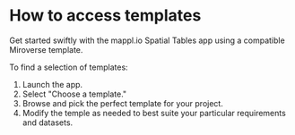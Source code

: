 # How to access templates



Get started swiftly with the mappl.io Spatial Tables app using a compatible Miroverse template.

To find  a selection of templates:

1. Launch the app.
2. Select "Choose a template."
3. Browse and pick the perfect template for your project.
4. Modify the temple as needed to best suite your particular requirements and datasets.
